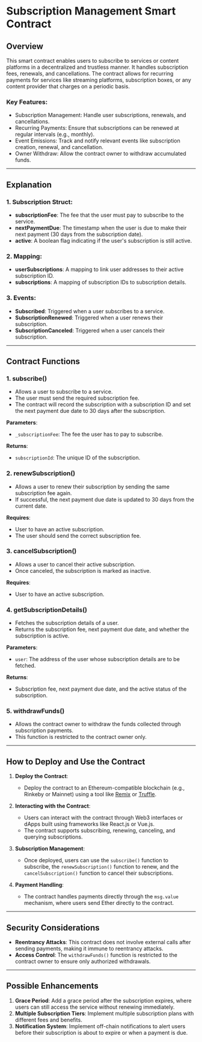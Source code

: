 # Subscription Management Smart Contract

## Overview

This smart contract enables users to subscribe to services or content platforms in a decentralized and trustless manner. It handles subscription fees, renewals, and cancellations. The contract allows for recurring payments for services like streaming platforms, subscription boxes, or any content provider that charges on a periodic basis.

### Key Features:
- Subscription Management: Handle user subscriptions, renewals, and cancellations.
- Recurring Payments: Ensure that subscriptions can be renewed at regular intervals (e.g., monthly).
- Event Emissions: Track and notify relevant events like subscription creation, renewal, and cancellation.
- Owner Withdraw: Allow the contract owner to withdraw accumulated funds.

---

## Explanation

### 1. **Subscription Struct**:
   - **subscriptionFee**: The fee that the user must pay to subscribe to the service.
   - **nextPaymentDue**: The timestamp when the user is due to make their next payment (30 days from the subscription date).
   - **active**: A boolean flag indicating if the user's subscription is still active.

### 2. **Mapping**:
   - **userSubscriptions**: A mapping to link user addresses to their active subscription ID.
   - **subscriptions**: A mapping of subscription IDs to subscription details.

### 3. **Events**:
   - **Subscribed**: Triggered when a user subscribes to a service.
   - **SubscriptionRenewed**: Triggered when a user renews their subscription.
   - **SubscriptionCanceled**: Triggered when a user cancels their subscription.

---

## Contract Functions

### 1. **subscribe()**
   - Allows a user to subscribe to a service.
   - The user must send the required subscription fee.
   - The contract will record the subscription with a subscription ID and set the next payment due date to 30 days after the subscription.

   **Parameters**:
   - `_subscriptionFee`: The fee the user has to pay to subscribe.

   **Returns**:
   - `subscriptionId`: The unique ID of the subscription.

### 2. **renewSubscription()**
   - Allows a user to renew their subscription by sending the same subscription fee again.
   - If successful, the next payment due date is updated to 30 days from the current date.

   **Requires**:
   - User to have an active subscription.
   - The user should send the correct subscription fee.

### 3. **cancelSubscription()**
   - Allows a user to cancel their active subscription.
   - Once canceled, the subscription is marked as inactive.

   **Requires**:
   - User to have an active subscription.

### 4. **getSubscriptionDetails()**
   - Fetches the subscription details of a user.
   - Returns the subscription fee, next payment due date, and whether the subscription is active.

   **Parameters**:
   - `user`: The address of the user whose subscription details are to be fetched.

   **Returns**:
   - Subscription fee, next payment due date, and the active status of the subscription.

### 5. **withdrawFunds()**
   - Allows the contract owner to withdraw the funds collected through subscription payments.
   - This function is restricted to the contract owner only.

---

## How to Deploy and Use the Contract

1. **Deploy the Contract**:
   - Deploy the contract to an Ethereum-compatible blockchain (e.g., Rinkeby or Mainnet) using a tool like [Remix](https://remix.ethereum.org/) or [Truffle](https://www.trufflesuite.com/).

2. **Interacting with the Contract**:
   - Users can interact with the contract through Web3 interfaces or dApps built using frameworks like React.js or Vue.js.
   - The contract supports subscribing, renewing, canceling, and querying subscriptions.

3. **Subscription Management**:
   - Once deployed, users can use the `subscribe()` function to subscribe, the `renewSubscription()` function to renew, and the `cancelSubscription()` function to cancel their subscriptions.

4. **Payment Handling**:
   - The contract handles payments directly through the `msg.value` mechanism, where users send Ether directly to the contract.

---

## Security Considerations

- **Reentrancy Attacks**: This contract does not involve external calls after sending payments, making it immune to reentrancy attacks.
- **Access Control**: The `withdrawFunds()` function is restricted to the contract owner to ensure only authorized withdrawals.

---

## Possible Enhancements

1. **Grace Period**: Add a grace period after the subscription expires, where users can still access the service without renewing immediately.
2. **Multiple Subscription Tiers**: Implement multiple subscription plans with different fees and benefits.
3. **Notification System**: Implement off-chain notifications to alert users before their subscription is about to expire or when a payment is due.